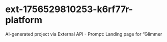 # ext-1756529810253-k6rf77r-platform
AI-generated project via External API - Prompt: Landing page for “Glimmer
